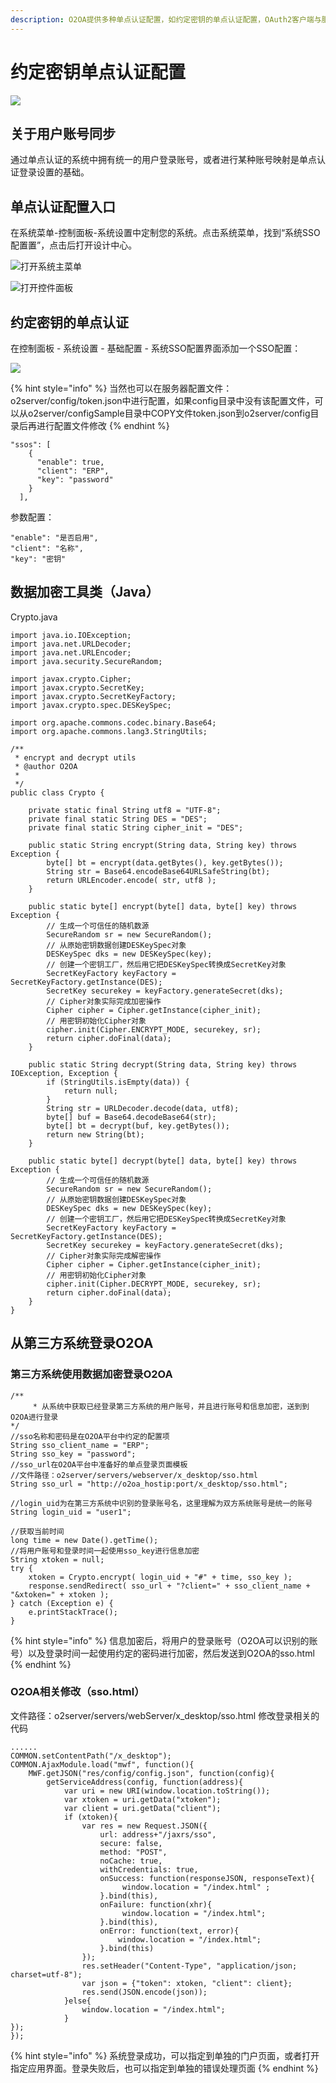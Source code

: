 ```yaml
---
description: O2OA提供多种单点认证配置，如约定密钥的单点认证配置，OAuth2客户端与服务端配置支持。本文主要讲解如果使用约定密钥实现外部系统与O2OA的单点认证。
---
```


# 约定密钥单点认证配置

![](../../.gitbook/assets/1%20%2812%29.png)

## 关于用户账号同步

通过单点认证的系统中拥有统一的用户登录账号，或者进行某种账号映射是单点认证登录设置的基础。

## 单点认证配置入口

在系统菜单-控制面板-系统设置中定制您的系统。点击系统菜单，找到“系统SSO配置置”，点击后打开设计中心。

![&#x6253;&#x5F00;&#x7CFB;&#x7EDF;&#x4E3B;&#x83DC;&#x5355;](../../.gitbook/assets/2%20%288%29.png)

![&#x6253;&#x5F00;&#x63A7;&#x4EF6;&#x9762;&#x677F;](../../.gitbook/assets/3%20%283%29.png)

## 约定密钥的单点认证

在控制面板 - 系统设置 - 基础配置 - 系统SSO配置界面添加一个SSO配置：

![](../../.gitbook/assets/4%20%289%29.png)

{% hint style="info" %}
当然也可以在服务器配置文件：o2server/config/token.json中进行配置，如果config目录中没有该配置文件，可以从o2server/configSample目录中COPY文件token.json到o2server/config目录后再进行配置文件修改
{% endhint %}

```text
"ssos": [
    {
      "enable": true,
      "client": "ERP",
      "key": "password"
    }
  ],
```

参数配置：

```text
"enable": "是否启用",
"client": "名称",
"key": "密钥"
```

## 数据加密工具类（Java）

Crypto.java

```text
import java.io.IOException;
import java.net.URLDecoder;
import java.net.URLEncoder;
import java.security.SecureRandom;

import javax.crypto.Cipher;
import javax.crypto.SecretKey;
import javax.crypto.SecretKeyFactory;
import javax.crypto.spec.DESKeySpec;

import org.apache.commons.codec.binary.Base64;
import org.apache.commons.lang3.StringUtils;

/**
 * encrypt and decrypt utils
 * @author O2OA
 *
 */
public class Crypto {

	private static final String utf8 = "UTF-8";
	private final static String DES = "DES";
	private final static String cipher_init = "DES";

	public static String encrypt(String data, String key) throws Exception {
		byte[] bt = encrypt(data.getBytes(), key.getBytes());
		String str = Base64.encodeBase64URLSafeString(bt);
		return URLEncoder.encode( str, utf8 );
	}

	public static byte[] encrypt(byte[] data, byte[] key) throws Exception {
		// 生成一个可信任的随机数源
		SecureRandom sr = new SecureRandom();
		// 从原始密钥数据创建DESKeySpec对象
		DESKeySpec dks = new DESKeySpec(key);
		// 创建一个密钥工厂，然后用它把DESKeySpec转换成SecretKey对象
		SecretKeyFactory keyFactory = SecretKeyFactory.getInstance(DES);
		SecretKey securekey = keyFactory.generateSecret(dks);
		// Cipher对象实际完成加密操作
		Cipher cipher = Cipher.getInstance(cipher_init);
		// 用密钥初始化Cipher对象
		cipher.init(Cipher.ENCRYPT_MODE, securekey, sr);
		return cipher.doFinal(data);
	}

	public static String decrypt(String data, String key) throws IOException, Exception {
		if (StringUtils.isEmpty(data)) {
			return null;
		}
		String str = URLDecoder.decode(data, utf8);
		byte[] buf = Base64.decodeBase64(str);
		byte[] bt = decrypt(buf, key.getBytes());
		return new String(bt);
	}

	public static byte[] decrypt(byte[] data, byte[] key) throws Exception {
		// 生成一个可信任的随机数源
		SecureRandom sr = new SecureRandom();
		// 从原始密钥数据创建DESKeySpec对象
		DESKeySpec dks = new DESKeySpec(key);
		// 创建一个密钥工厂，然后用它把DESKeySpec转换成SecretKey对象
		SecretKeyFactory keyFactory = SecretKeyFactory.getInstance(DES);
		SecretKey securekey = keyFactory.generateSecret(dks);
		// Cipher对象实际完成解密操作
		Cipher cipher = Cipher.getInstance(cipher_init);
		// 用密钥初始化Cipher对象
		cipher.init(Cipher.DECRYPT_MODE, securekey, sr);
		return cipher.doFinal(data);
	}
}
```

## 从第三方系统登录O2OA

### 第三方系统使用数据加密登录O2OA

```text
/**
	 * 从系统中获取已经登录第三方系统的用户账号，并且进行账号和信息加密，送到到O2OA进行登录
*/
//sso名称和密码是在O2OA平台中约定的配置项
String sso_client_name = "ERP";
String sso_key = "password";
//sso_url在O2OA平台中准备好的单点登录页面模板
//文件路径：o2server/servers/webserver/x_desktop/sso.html
String sso_url = "http://o2oa_hostip:port/x_desktop/sso.html";
		
//login_uid为在第三方系统中识别的登录账号名，这里理解为双方系统账号是统一的账号
String login_uid = "user1";
		
//获取当前时间
long time = new Date().getTime();
//将用户账号和登录时间一起使用sso_key进行信息加密
String xtoken = null;
try {
	xtoken = Crypto.encrypt( login_uid + "#" + time, sso_key );
	response.sendRedirect( sso_url + "?client=" + sso_client_name + "&xtoken=" + xtoken );
} catch (Exception e) {
	e.printStackTrace();
}
```

{% hint style="info" %}
信息加密后，将用户的登录账号（O2OA可以识别的账号）以及登录时间一起使用约定的密码进行加密，然后发送到O2OA的sso.html
{% endhint %}

### O2OA相关修改（sso.html）

文件路径：o2server/servers/webServer/x\_desktop/sso.html 修改登录相关的代码

```text
......
COMMON.setContentPath("/x_desktop");
COMMON.AjaxModule.load("mwf", function(){
    MWF.getJSON("res/config/config.json", function(config){
        getServiceAddress(config, function(address){
            var uri = new URI(window.location.toString());
            var xtoken = uri.getData("xtoken");
            var client = uri.getData("client");
            if (xtoken){
                var res = new Request.JSON({
                    url: address+"/jaxrs/sso",
                    secure: false,
                    method: "POST",
                    noCache: true,
                    withCredentials: true,
                    onSuccess: function(responseJSON, responseText){
                         window.location = "/index.html" ;
                    }.bind(this),
                    onFailure: function(xhr){
                         window.location = "/index.html";
                    }.bind(this),
                    onError: function(text, error){
                        window.location = "/index.html";
                    }.bind(this)
                });
                res.setHeader("Content-Type", "application/json; charset=utf-8");
                var json = {"token": xtoken, "client": client};
                res.send(JSON.encode(json));
            }else{
                window.location = "/index.html";
            }
});
});

```

{% hint style="info" %}
系统登录成功，可以指定到单独的门户页面，或者打开指定应用界面。登录失败后，也可以指定到单独的错误处理页面
{% endhint %}



